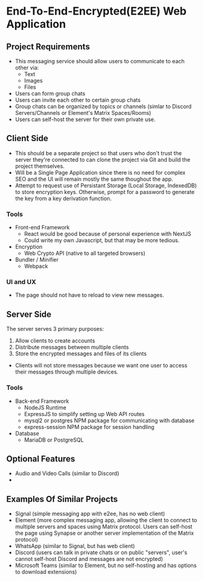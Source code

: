 # End-To-End-Encrypted(E2EE) Web Application

## Project Requirements
* This messaging service should allow users to communicate to each other via:
  - Text
  - Images
  - Files
* Users can form group chats
* Users can invite each other to certain group chats
* Group chats can be organized by topics or channels (simlar to Discord Servers/Channels or Element's Matrix Spaces/Rooms)
* Users can self-host the server for their own private use.


## Client Side
* This should be a separate project so that users who don't trust
the server they're connected to can clone the project via Git and build
the project themselves.
* Will be a Single Page Application since there is no need for complex SEO
and the UI will remain mostly the same thoughout the app.
* Attempt to request use of Persistant Storage (Local Storage, IndexedDB) to
store encryption keys. Otherwise, prompt for a password to generate the key
from a key derivation function.

### Tools
- Front-end Framework
  * React would be good because of personal experience with NextJS
  * Could write my own Javascript, but that may be more tedious.
- Encryption
  * Web Crypto API (native to all targeted browsers)
- Bundler / Minifier
  * Webpack 


### UI and UX
* The page should not have to reload to view new messages.


## Server Side
The server serves 3 primary purposes:
1. Allow clients to create accounts 
2. Distribute messages between multiple clients
3. Store the encrypted messages and files of its clients
  - Clients will not store messages because we want one user to access their messages through multiple devices.

### Tools
- Back-end Framework
  * NodeJS Runtime
  * ExpressJS to simplify setting up Web API routes
  * mysql2 or postgres NPM package for communicating with database
  * express-session NPM package for session handling
- Database
  * MariaDB or PostgreSQL

## Optional Features
* Audio and Video Calls (similar to Discord)
*

## Examples Of Similar Projects
* Signal (simple messaging app with e2ee, has no web client)
* Element (more complex messaging app, allowing the client to connect to multiple servers and spaces using Matrix protocol. Users can self-host the page using Synapse or another server implementation of the Matrix protocol)
* WhatsApp (similar to Signal, but has web client)
* Discord (users can talk in private chats or on public "servers", user's cannot self-host Discord and messages are not encrypted)
* Microsoft Teams (similar to Element, but no self-hosting and has options
to download extensions)
